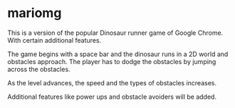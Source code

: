 # mariomg

This is a version of the popular Dinosaur runner game of Google Chrome. With certain additional features.

The game begins with a space bar and the dinosaur runs in a 2D world and obstacles approach.
The player has to dodge the obstacles by jumping across the obstacles.

As the level advances, the speed and the types of obstacles increases.

Additional features like power ups and obstacle avoiders will be added.
